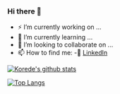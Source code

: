 ### Hi there 👋

<!--
**korede97/korede97** is a ✨ _special_ ✨ repository because its `README.md` (this file) appears on your GitHub profile.

-->

- ⚡ I’m currently working on ...
- 🌱 I’m currently learning ...
- 👯 I’m looking to collaborate on ...
- 📫 How to find me:
    -🏢 [LinkedIn](https://www.linkedin.com/in/khuyen-tran-1ab926151/)
    
[![Korede's github stats](https://github-readme-stats.vercel.app/api?username=korede97&count_private=true&show_icons=true&theme=radical&hide_rank=false)](https://github.com/korede97/github-readme-stats)

[![Top Langs](https://github-readme-stats.vercel.app/api/top-langs/?username=korede97)](https://github.com/korede97/github-readme-stats)
